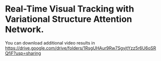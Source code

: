 # Real-Time Visual Tracking with Variational Structure Attention Network.
You can download additional video results in https://drive.google.com/drive/folders/1RsgUHAur9Rw7SgyjtYzz5r6U6oSRQfiF?usp=sharing
